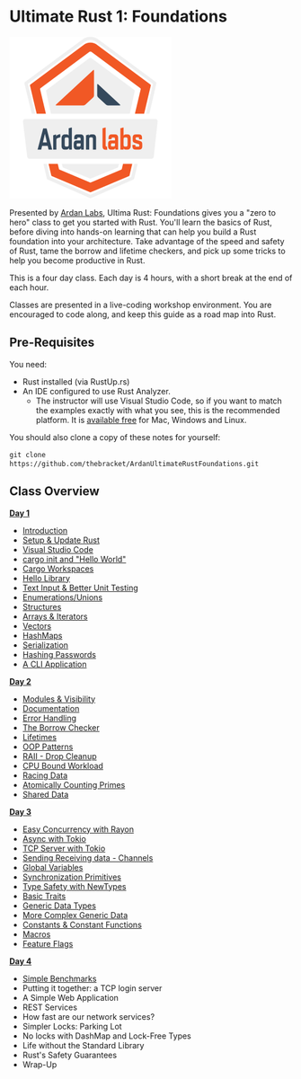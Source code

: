 # Ultimate Rust 1: Foundations

![](/images/ardanlabs-logo.png)

Presented by [Ardan Labs](https://www.ardanlabs.com/), Ultima Rust: Foundations gives you a "zero to hero" class to get you started with Rust. You'll learn the basics of Rust, before diving into hands-on learning that can help you build a Rust foundation into your architecture. Take advantage of the speed and safety of Rust, tame the borrow and lifetime checkers, and pick up some tricks to help you become productive in Rust.

This is a four day class. Each day is 4 hours, with a short break at the end of each hour.

Classes are presented in a live-coding workshop environment. You are encouraged to code along, and keep this guide as a road map into Rust.

## Pre-Requisites

You need:

* Rust installed (via RustUp.rs)
* An IDE configured to use Rust Analyzer.
    * The instructor will use Visual Studio Code, so if you want to match the examples exactly with what you see, this is the recommended platform. It is [available free](https://code.visualstudio.com/download) for Mac, Windows and Linux.

You should also clone a copy of these notes for yourself:

```
git clone https://github.com/thebracket/ArdanUltimateRustFoundations.git
```

## Class Overview

**[Day 1](/day1/)**

* [Introduction](./day1/hour1/class_intro.md#class-overview)
* [Setup & Update Rust](./day1/hour1/setup_rust.md)
* [Visual Studio Code](./day1/hour1/setup_ide.md)
* [cargo init and "Hello World"](./day1/hour1/hello_world.md)
* [Cargo Workspaces](./day1/hour1/workspaces.md)
* [Hello Library](./day1/hour1/hello_library.md)
* [Text Input & Better Unit Testing](./day1/hour1/simple_login_test.md)
* [Enumerations/Unions](./day1/hour2/enums.md)
* [Structures](./day1/hour2/structs.md)
* [Arrays & Iterators](./day1/hour2/structs.md)
* [Vectors](./day1/hour3/vectors.md)
* [HashMaps](./day1/hour3/hashmaps.md)
* [Serialization](./day1/hour3/serialization.md)
* [Hashing Passwords](./day1/hour3/hashing.md)
* [A CLI Application](./day1/hour4/cli.md)

**[Day 2](/day2/)**

* [Modules & Visibility](./day2/hour1/modules.md)
* [Documentation](./day2/hour1/documentation.md)
* [Error Handling](./day2/hour1/errors.md)
* [The Borrow Checker](./day2/hour2/borrow_checker.md)
* [Lifetimes](./day2/hour2/lifetimes.md)
* [OOP Patterns](/day2/hour2/oop.md)
* [RAII - Drop Cleanup](./day2/hour2/raii.md)
* [CPU Bound Workload](./day2/hour3/count_primes.md)
* [Racing Data](./day2/hour3/data_race.md)
* [Atomically Counting Primes](./day2/hour3/atomic.md)
* [Shared Data](./day2/hour3/shared.md)

**[Day 3](/day3/)**

* [Easy Concurrency with Rayon](./day2/hour3/rayon.md)
* [Async with Tokio](./day2/hour4/tokio.md)
* [TCP Server with Tokio](./day2/hour4/tcp_server.md)
* [Sending Receiving data - Channels](./day2/hour4/channels.md)
* [Global Variables](./day3/hour1/globals.md)
* [Synchronization Primitives](./day3/hour1/sync.md)
* [Type Safety with NewTypes](./day3/hour1/new_types.md)
* [Basic Traits](./day3/hour1/traits.md)
* [Generic Data Types](./day3/hour2/generic_data.md)
* [More Complex Generic Data](/day3/hour2/generic_complex.md)
* [Constants & Constant Functions](./day3/hour2/constants.md)
* [Macros](./day4/hour1/macros.md)
* [Feature Flags](./day4/hour1/feature_flags.md)

**[Day 4](/day4/)**

* [Simple Benchmarks](./day4/hour1/benchmarks.md)
* Putting it together: a TCP login server
* A Simple Web Application
* REST Services
* How fast are our network services?
* Simpler Locks: Parking Lot
* No locks with DashMap and Lock-Free Types
* Life without the Standard Library
* Rust's Safety Guarantees
* Wrap-Up
